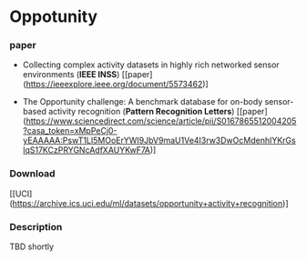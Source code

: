 # Oppotunity

### paper

- <a name="op1"></a> Collecting complex activity datasets in highly rich networked sensor environments  (**IEEE INSS**) [[paper] (https://ieeexplore.ieee.org/document/5573462)]

- <a name="op2"></a> The Opportunity challenge: A benchmark database for on-body sensor-based activity recognition  (**Pattern Recognition Letters**) [[paper] (https://www.sciencedirect.com/science/article/pii/S0167865512004205?casa_token=xMpPeCj0-yEAAAAA:PswT1LI5MOoErYWI9JbV9maU1Ve4I3rw3DwOcMdenhIYKrGslqS17KCzPRYGNcAdfXAUYKwF7A)]

### Download

[[UCI] (https://archive.ics.uci.edu/ml/datasets/opportunity+activity+recognition)]

### Description

TBD shortly
